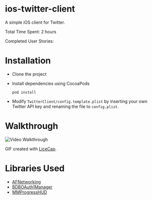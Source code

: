 ios-twitter-client
==========================

A simple iOS client for Twitter.

Total Time Spent: 2 hours

Completed User Stories:

# Installation
- Clone the project
- Install dependencies using CocoaPods

  `` pod install ``
    
- Modify ``TwitterClient/config.template.plist`` by inserting your own Twitter API key and renaming the file to ``config.plist``.

# Walkthrough
![Video Walkthrough]()

GIF created with [LiceCap](http://www.cockos.com/licecap/).

# Libraries Used
- [AFNetworking](http://afnetworking.com/)
- [BDBOAuth1Manager](https://github.com/bdbergeron/BDBOAuth1Manager)
- [MMProgressHUD](https://github.com/mutualmobile/MMProgressHUD)
